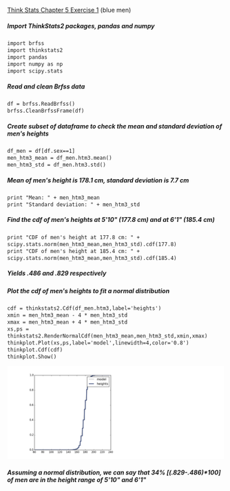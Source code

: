 [Think Stats Chapter 5 Exercise 1](http://greenteapress.com/thinkstats2/html/thinkstats2006.html#toc50) (blue men)

##### Import ThinkStats2 packages, pandas and numpy
    import brfss
    import thinkstats2
    import pandas
    import numpy as np
    import scipy.stats

##### Read and clean Brfss data
    df = brfss.ReadBrfss()
    brfss.CleanBrfssFrame(df)

##### Create subset of dataframe to check the mean and standard deviation of men's heights
    df_men = df[df.sex==1]
    men_htm3_mean = df_men.htm3.mean()
    men_htm3_std = df_men.htm3.std()
    
##### Mean of men's height is 178.1 cm, standard deviation is 7.7 cm
    print "Mean: " + men_htm3_mean
    print "Standard deviation: " + men_htm3_std

##### Find the cdf of men's heights at 5'10" (177.8 cm) and at 6'1" (185.4 cm)
    print "CDF of men's height at 177.8 cm: " + scipy.stats.norm(men_htm3_mean,men_htm3_std).cdf(177.8)
    print "CDF of men's height at 185.4 cm: " + scipy.stats.norm(men_htm3_mean,men_htm3_std).cdf(185.4)

##### Yields .486 and .829 respectively

##### Plot the cdf of men's heights to fit a normal distribution
    cdf = thinkstats2.Cdf(df_men.htm3,label='heights')
    xmin = men_htm3_mean - 4 * men_htm3_std
    xmax = men_htm3_mean + 4 * men_htm3_std
    xs,ps = thinkstats2.RenderNormalCdf(men_htm3_mean,men_htm3_std,xmin,xmax)
    thinkplot.Plot(xs,ps,label='model',linewidth=4,color='0.8')
    thinkplot.Cdf(cdf)
    thinkplot.Show()

<img src = "Images/Ex5-1_figure_1.png">

##### Assuming a normal distribution, we can say that 34% [(.829-.486)*100] of men are in the height range of 5'10" and 6'1"
  
